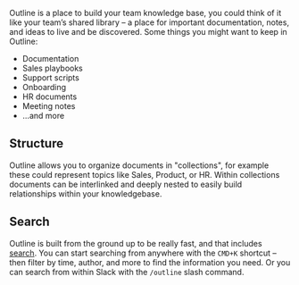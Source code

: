 Outline is a place to build your team knowledge base, you could think of it like your team’s shared library – a place for important documentation, notes, and ideas to live and be discovered. Some things you might want to keep in Outline:

- Documentation
- Sales playbooks
- Support scripts
- Onboarding
- HR documents
- Meeting notes
- …and more

## Structure

Outline allows you to organize documents in "collections", for example these could represent topics like Sales, Product, or HR. Within collections documents can be interlinked and deeply nested to easily build relationships within your knowledgebase.

## Search

Outline is built from the ground up to be really fast, and that includes [search](/search). You can start searching from anywhere with the `CMD+K` shortcut – then filter by time, author, and more to find the information you need. Or you can search from within Slack with the `/outline` slash command.